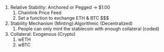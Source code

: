 1. Relative Stability: Anchored or Pegged -> $1.00
    1. Chainlink Price Feed
    2. Set a function to exchange ETH & BTC $$$
2. Stability Mechanism (Minting):Algorithmic (Decentralized)
   1. People can only mint the stablecoin with enough collateral (coded)
3. Collateral: Exogenous (Crypto)
   1. wETH
   2. wBTC